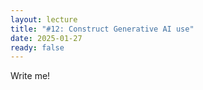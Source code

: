 ```yaml
---
layout: lecture
title: "#12: Construct Generative AI use"
date: 2025-01-27
ready: false
---
```


Write me!
